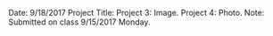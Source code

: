 Date: 9/18/2017
Project Title: Project 3: Image. Project 4: Photo.
Note: Submitted on class 9/15/2017 Monday.
